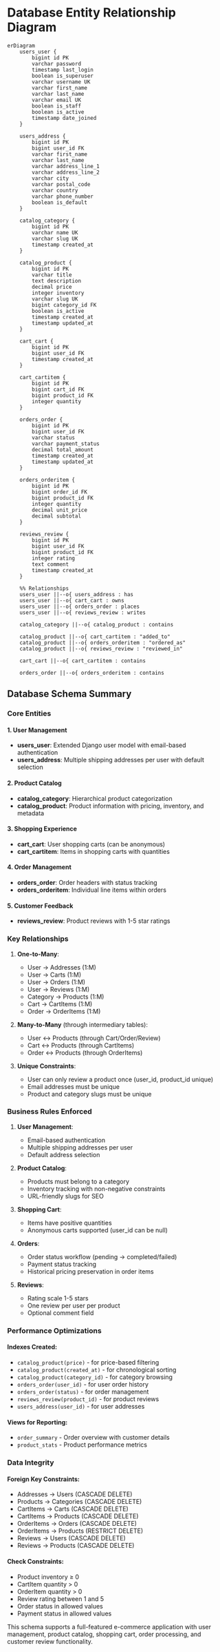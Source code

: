 # Database Entity Relationship Diagram

```mermaid
erDiagram
    users_user {
        bigint id PK
        varchar password
        timestamp last_login
        boolean is_superuser
        varchar username UK
        varchar first_name
        varchar last_name
        varchar email UK
        boolean is_staff
        boolean is_active
        timestamp date_joined
    }
    
    users_address {
        bigint id PK
        bigint user_id FK
        varchar first_name
        varchar last_name
        varchar address_line_1
        varchar address_line_2
        varchar city
        varchar postal_code
        varchar country
        varchar phone_number
        boolean is_default
    }
    
    catalog_category {
        bigint id PK
        varchar name UK
        varchar slug UK
        timestamp created_at
    }
    
    catalog_product {
        bigint id PK
        varchar title
        text description
        decimal price
        integer inventory
        varchar slug UK
        bigint category_id FK
        boolean is_active
        timestamp created_at
        timestamp updated_at
    }
    
    cart_cart {
        bigint id PK
        bigint user_id FK
        timestamp created_at
    }
    
    cart_cartitem {
        bigint id PK
        bigint cart_id FK
        bigint product_id FK
        integer quantity
    }
    
    orders_order {
        bigint id PK
        bigint user_id FK
        varchar status
        varchar payment_status
        decimal total_amount
        timestamp created_at
        timestamp updated_at
    }
    
    orders_orderitem {
        bigint id PK
        bigint order_id FK
        bigint product_id FK
        integer quantity
        decimal unit_price
        decimal subtotal
    }
    
    reviews_review {
        bigint id PK
        bigint user_id FK
        bigint product_id FK
        integer rating
        text comment
        timestamp created_at
    }

    %% Relationships
    users_user ||--o{ users_address : has
    users_user ||--o{ cart_cart : owns
    users_user ||--o{ orders_order : places
    users_user ||--o{ reviews_review : writes
    
    catalog_category ||--o{ catalog_product : contains
    
    catalog_product ||--o{ cart_cartitem : "added_to"
    catalog_product ||--o{ orders_orderitem : "ordered_as"
    catalog_product ||--o{ reviews_review : "reviewed_in"
    
    cart_cart ||--o{ cart_cartitem : contains
    
    orders_order ||--o{ orders_orderitem : contains
```

## Database Schema Summary

### Core Entities

#### 1. User Management
- **users_user**: Extended Django user model with email-based authentication
- **users_address**: Multiple shipping addresses per user with default selection

#### 2. Product Catalog
- **catalog_category**: Hierarchical product categorization
- **catalog_product**: Product information with pricing, inventory, and metadata

#### 3. Shopping Experience
- **cart_cart**: User shopping carts (can be anonymous)
- **cart_cartitem**: Items in shopping carts with quantities

#### 4. Order Management
- **orders_order**: Order headers with status tracking
- **orders_orderitem**: Individual line items within orders

#### 5. Customer Feedback
- **reviews_review**: Product reviews with 1-5 star ratings

### Key Relationships

1. **One-to-Many**:
   - User → Addresses (1:M)
   - User → Carts (1:M)
   - User → Orders (1:M)
   - User → Reviews (1:M)
   - Category → Products (1:M)
   - Cart → CartItems (1:M)
   - Order → OrderItems (1:M)

2. **Many-to-Many** (through intermediary tables):
   - User ↔ Products (through Cart/Order/Review)
   - Cart ↔ Products (through CartItems)
   - Order ↔ Products (through OrderItems)

3. **Unique Constraints**:
   - User can only review a product once (user_id, product_id unique)
   - Email addresses must be unique
   - Product and category slugs must be unique

### Business Rules Enforced

1. **User Management**:
   - Email-based authentication
   - Multiple shipping addresses per user
   - Default address selection

2. **Product Catalog**:
   - Products must belong to a category
   - Inventory tracking with non-negative constraints
   - URL-friendly slugs for SEO

3. **Shopping Cart**:
   - Items have positive quantities
   - Anonymous carts supported (user_id can be null)

4. **Orders**:
   - Order status workflow (pending → completed/failed)
   - Payment status tracking
   - Historical pricing preservation in order items

5. **Reviews**:
   - Rating scale 1-5 stars
   - One review per user per product
   - Optional comment field

### Performance Optimizations

#### Indexes Created:
- `catalog_product(price)` - for price-based filtering
- `catalog_product(created_at)` - for chronological sorting
- `catalog_product(category_id)` - for category browsing
- `orders_order(user_id)` - for user order history
- `orders_order(status)` - for order management
- `reviews_review(product_id)` - for product reviews
- `users_address(user_id)` - for user addresses

#### Views for Reporting:
- `order_summary` - Order overview with customer details
- `product_stats` - Product performance metrics

### Data Integrity

#### Foreign Key Constraints:
- Addresses → Users (CASCADE DELETE)
- Products → Categories (CASCADE DELETE)
- CartItems → Carts (CASCADE DELETE)
- CartItems → Products (CASCADE DELETE)
- OrderItems → Orders (CASCADE DELETE)
- OrderItems → Products (RESTRICT DELETE)
- Reviews → Users (CASCADE DELETE)
- Reviews → Products (CASCADE DELETE)

#### Check Constraints:
- Product inventory ≥ 0
- CartItem quantity > 0
- OrderItem quantity > 0
- Review rating between 1 and 5
- Order status in allowed values
- Payment status in allowed values

This schema supports a full-featured e-commerce application with user management, product catalog, shopping cart, order processing, and customer review functionality.

